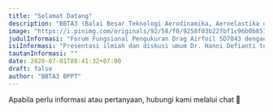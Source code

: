 ```yaml
---
title: "Selamat Datang"
description: "BBTA3 (Balai Besar Teknologi Aerodinamika, Aeroelastika dan Aeroakustika) merupakan satuan kerja dari BPPT yang melayani teknologi aero di Indonesia."
image: "https://i.pinimg.com/originals/92/58/f0/9258f03b22fbf1c96b0b8519d4bf90d4.png"
judulInformasi: "Forum Fungsional Pengukuran Drag Airfoil SD7043 dengan Wake Survey di ESWT"
isiInformasi: "Presentasi ilmiah dan diskusi umum Dr. Hanni Defianti terlaksana dengan baik - "
tautanInformasi: ""
date: 2020-07-01T08:41:32+07:00
draft: false
author: "BBTA3 BPPT"
---
```


Apabila perlu informasi atau pertanyaan, hubungi kami melalui chat 💬 
